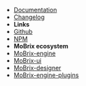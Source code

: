- [Documentation](guide "MoBrix-engine-plugin-epics - documentation")
- [Changelog](changelog "MoBrix-engine-plugin-epics - changelog")
- **Links**
- [Github](https://github.com/cianciarusocataldo/mobrix-engine-plugin-epics)
- [NPM](https://www.npmjs.com/package/mobrix-engine-plugin-epics)
- **MoBrix ecosystem**
- [MoBrix-engine](https://github.com/cianciarusocataldo/mobrix-engine)
- [MoBrix-ui](https://github.com/cianciarusocataldo/mobrix-ui)
- [MoBrix-designer](https://github.com/cianciarusocataldo/mobrix-designer)
- [MoBrix-engine-plugins](https://github.com/cianciarusocataldo/mobrix-engine-plugins)